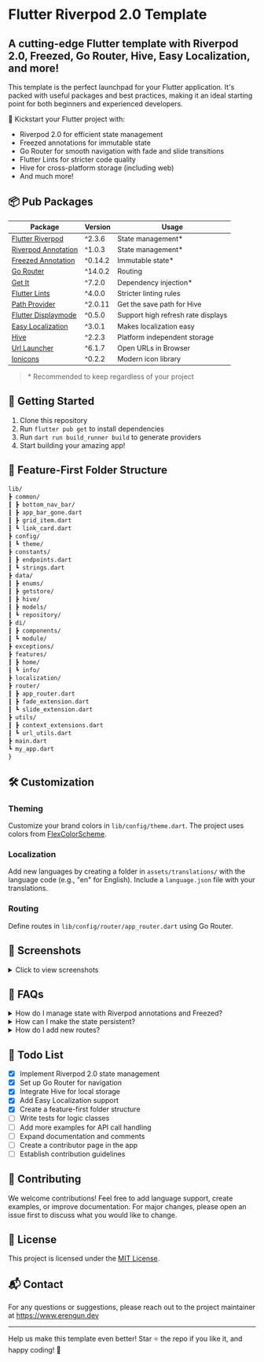 # Flutter Riverpod 2.0 Template

## A cutting-edge Flutter template with Riverpod 2.0, Freezed, Go Router, Hive, Easy Localization, and more!

This template is the perfect launchpad for your Flutter application. It's packed with useful packages and best practices, making it an ideal starting point for both beginners and experienced developers.

🚀 Kickstart your Flutter project with:
- Riverpod 2.0 for efficient state management
- Freezed annotations for immutable state
- Go Router for smooth navigation with fade and slide transitions
- Flutter Lints for stricter code quality
- Hive for cross-platform storage (including web)
- And much more!

## 📦 Pub Packages

| Package | Version | Usage |
|---------|---------|-------|
| [Flutter Riverpod](https://pub.dev/packages/flutter_riverpod) | ^2.3.6 | State management* |
| [Riverpod Annotation](https://pub.dev/packages/riverpod) | ^1.0.3 | State management* |
| [Freezed Annotation](https://pub.dev/packages/freezed_annotation) | ^0.14.2 | Immutable state* |
| [Go Router](https://pub.dev/packages/go_router) | ^14.0.2 | Routing |
| [Get It](https://pub.dev/packages/get_it) | ^7.2.0 | Dependency injection* |
| [Flutter Lints](https://pub.dev/packages/flutter_lints) | ^4.0.0 | Stricter linting rules |
| [Path Provider](https://pub.dev/packages/path_provider) | ^2.0.11 | Get the save path for Hive |
| [Flutter Displaymode](https://pub.dev/packages/flutter_displaymode) | ^0.5.0 | Support high refresh rate displays |
| [Easy Localization](https://pub.dev/packages/easy_localization) | ^3.0.1 | Makes localization easy |
| [Hive](https://pub.dev/packages/hive) | ^2.2.3 | Platform independent storage |
| [Url Launcher](https://pub.dev/packages/url_launcher) | ^6.1.7 | Open URLs in Browser |
| [Ionicons](https://pub.dev/packages/ionicons) | ^0.2.2 | Modern icon library |

> \* Recommended to keep regardless of your project

## 🚀 Getting Started

1. Clone this repository
2. Run `flutter pub get` to install dependencies
3. Run `dart run build_runner build` to generate providers
4. Start building your amazing app!

## 📁 Feature-First Folder Structure

```
lib/
┣ common/
┃ ┣ bottom_nav_bar/
┃ ┣ app_bar_gone.dart
┃ ┣ grid_item.dart
┃ ┗ link_card.dart
┣ config/
┃ ┗ theme/
┣ constants/
┃ ┣ endpoints.dart
┃ ┗ strings.dart
┣ data/
┃ ┣ enums/
┃ ┣ getstore/
┃ ┣ hive/
┃ ┣ models/
┃ ┗ repository/
┣ di/
┃ ┣ components/
┃ ┗ module/
┣ exceptions/
┣ features/
┃ ┣ home/
┃ ┗ info/
┣ localization/
┣ router/
┃ ┣ app_router.dart
┃ ┣ fade_extension.dart
┃ ┗ slide_extension.dart
┣ utils/
┃ ┣ context_extensions.dart
┃ ┗ url_utils.dart
┣ main.dart
┗ my_app.dart
}
```

## 🛠 Customization

### Theming
Customize your brand colors in `lib/config/theme.dart`. The project uses colors from [FlexColorScheme](https://rydmike.com/flexcolorscheme/themesplayground-v7-2/).

### Localization
Add new languages by creating a folder in `assets/translations/` with the language code (e.g., "en" for English). Include a `language.json` file with your translations.

### Routing
Define routes in `lib/config/router/app_router.dart` using Go Router.

## 📸 Screenshots

<details>
<summary>Click to view screenshots</summary>

### Light Theme
| Home | Info |
|------|------|
| ![Home Light](./assets/img/home_light.jpg) | ![Info Light](./assets/img/info_light.jpg) |

### Dark Theme
| Home | Info |
|------|------|
| ![Home Dark](./assets/img/home_dark.jpg) | ![Info Dark](./assets/img/info_dark.jpg) |

### Web
| Home Light | Info Light |
|------------|------------|
| ![Home Light Web](./assets/img/home_light_web.jpg) | ![Info Light Web](./assets/img/info_light_web.jpg) |

| Home Dark | Info Dark |
|-----------|-----------|
| ![Home Dark Web](./assets/img/home_dark_web.jpg) | ![Info Dark Web](./assets/img/info_dark_web.jpg) |

</details>

## 🔧 FAQs

<details>
<summary>How do I manage state with Riverpod annotations and Freezed?</summary>

1. Create a freezed UI model class
2. Create a logic class with Riverpod annotations
3. Run build_runner to generate providers
4. Use the provider in your widgets

See the README for detailed examples.
</details>

<details>
<summary>How can I make the state persistent?</summary>

Use Hive or another storage solution in conjunction with your state management. See the theme state example in the README for implementation details.
</details>

<details>
<summary>How do I add new routes?</summary>

1. Define the route in the SGORouter enum
2. Add the route to the GoRouter configuration
3. Use `context.go(SGRoute.your_route_name.route)` to navigate

</details>

## 📝 Todo List

- [x] Implement Riverpod 2.0 state management
- [x] Set up Go Router for navigation
- [x] Integrate Hive for local storage
- [x] Add Easy Localization support
- [x] Create a feature-first folder structure
- [ ] Write tests for logic classes
- [ ] Add more examples for API call handling
- [ ] Expand documentation and comments
- [ ] Create a contributor page in the app
- [ ] Establish contribution guidelines

## 🤝 Contributing

We welcome contributions! Feel free to add language support, create examples, or improve documentation. For major changes, please open an issue first to discuss what you would like to change.

## 📄 License

This project is licensed under the [MIT License](./LICENSE.md).

## 📬 Contact

For any questions or suggestions, please reach out to the project maintainer at https://www.erengun.dev

---

Help us make this template even better! Star ⭐ the repo if you like it, and happy coding! 🚀